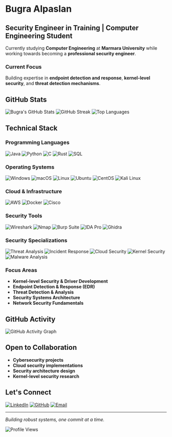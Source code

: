 # Bugra Alpaslan
## Security Engineer in Training | Computer Engineering Student

Currently studying **Computer Engineering** at **Marmara University** while working towards becoming a **professional security engineer**.

### Current Focus
Building expertise in **endpoint detection and response**, **kernel-level security**, and **threat detection mechanisms**.

## GitHub Stats
![Bugra's GitHub Stats](https://github-readme-stats.vercel.app/api?username=BugraAlpaslan&show_icons=true&theme=dark&count_private=true)   ![GitHub Streak](https://github-readme-streak-stats.herokuapp.com/?user=BugraAlpaslan&theme=dark)
![Top Languages](https://github-readme-stats.vercel.app/api/top-langs/?username=BugraAlpaslan&layout=compact&theme=dark)

  

## Technical Stack
### **Programming Languages**
![Java](https://img.shields.io/badge/Java-ED8B00?style=flat&logo=java&logoColor=white)
![Python](https://img.shields.io/badge/Python-3776AB?style=flat&logo=python&logoColor=white)
![C](https://img.shields.io/badge/C-00599C?style=flat&logo=c&logoColor=white)
![Rust](https://img.shields.io/badge/Rust-000000?style=flat&logo=rust&logoColor=white)
![SQL](https://img.shields.io/badge/SQL-336791?style=flat&logo=postgresql&logoColor=white)

### **Operating Systems**
![Windows](https://img.shields.io/badge/Windows-0078D6?style=flat&logo=windows&logoColor=white)
![macOS](https://img.shields.io/badge/macOS-000000?style=flat&logo=apple&logoColor=white&labelColor=000000&color=white&fontFamily=SF%20Pro%20Text&fontWeight=bold)
![Linux](https://img.shields.io/badge/Linux-FCC624?style=flat&logo=linux&logoColor=black)
![Ubuntu](https://img.shields.io/badge/Ubuntu-E95420?style=flat&logo=ubuntu&logoColor=white)
![CentOS](https://img.shields.io/badge/CentOS-262577?style=flat&logo=centos&logoColor=white)
![Kali Linux](https://img.shields.io/badge/Kali_Linux-557C94?style=flat&logo=kali-linux&logoColor=white)

### **Cloud & Infrastructure**
![AWS](https://img.shields.io/badge/AWS-232F3E?style=flat&logo=amazon-aws&logoColor=white)
![Docker](https://img.shields.io/badge/Docker-2496ED?style=flat&logo=docker&logoColor=white)
![Cisco](https://img.shields.io/badge/Cisco-1BA0D7?style=flat&logo=cisco&logoColor=white)

### **Security Tools**
![Wireshark](https://img.shields.io/badge/Wireshark-1679A7?style=flat&logo=wireshark&logoColor=white)
![Nmap](https://img.shields.io/badge/Nmap-4682B4?style=flat&logo=nmap&logoColor=white)
![Burp Suite](https://img.shields.io/badge/Burp%20Suite-FF6633?style=flat&logo=burpsuite&logoColor=white)
![IDA Pro](https://img.shields.io/badge/IDA_Pro-FF4444?style=flat&logoColor=white)
![Ghidra](https://img.shields.io/badge/Ghidra-4CAF50?style=flat&logo=ghidra&logoColor=white)

### **Security Specializations**
![Threat Analysis](https://img.shields.io/badge/Threat-Analysis-orange?style=flat&logoColor=white)
![Incident Response](https://img.shields.io/badge/Incident-Response-yellow?style=flat&logoColor=black)
![Cloud Security](https://img.shields.io/badge/Cloud-Security-blue?style=flat&logoColor=white)
![Kernel Security](https://img.shields.io/badge/Kernel-Security-red?style=flat&logoColor=white)
![Malware Analysis](https://img.shields.io/badge/Malware-Analysis-purple?style=flat&logoColor=white)

### **Focus Areas**
- **Kernel-level Security & Driver Development**
- **Endpoint Detection & Response (EDR)**
- **Threat Detection & Analysis**
- **Security Systems Architecture**
- **Network Security Fundamentals**

## GitHub Activity
![GitHub Activity Graph](https://github-readme-activity-graph.vercel.app/graph?username=BugraAlpaslan&theme=github-compact)

## Open to Collaboration
- **Cybersecurity projects**
- **Cloud security implementations**
- **Security architecture design**
- **Kernel-level security research**

## Let's Connect
[![LinkedIn](https://img.shields.io/badge/LinkedIn-0077B5?style=flat&logo=linkedin&logoColor=white)](https://www.linkedin.com/in/bugraalpaslan/)
[![GitHub](https://img.shields.io/badge/GitHub-100000?style=flat&logo=github&logoColor=white)](https://github.com/BugraAlpaslan)
[![Email](https://img.shields.io/badge/Email-D14836?style=flat&logo=gmail&logoColor=white)](mailto:alpaslanbugra0@gmail.com)

---
*Building robust systems, one commit at a time.* 

![Profile Views](https://komarev.com/ghpvc/?username=BugraAlpaslan&color=blue)
